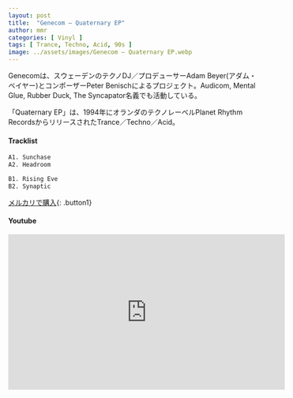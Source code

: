 ```yaml
---
layout: post
title:  "Genecom – Quaternary EP"
author: mmr
categories: [ Vinyl ]
tags: [ Trance, Techno, Acid, 90s ]
image: ../assets/images/Genecom – Quaternary EP.webp
---
```


Genecomは、スウェーデンのテクノDJ／プロデューサーAdam Beyer(アダム・ベイヤー)とコンポーザーPeter Benischによるプロジェクト。Audicom, Mental Glue, Rubber Duck, The Syncapator名義でも活動している。

「Quaternary EP」は、1994年にオランダのテクノレーベルPlanet Rhythm RecordsからリリースされたTrance／Techno／Acid。

#### Tracklist
```md
A1. Sunchase
A2. Headroom

B1. Rising Eve
B2. Synaptic
```

[メルカリで購入](https://jp.mercari.com/item/m79241328706?afid=6142608987){: .button1}

#### Youtube
<iframe width="560" height="315" src="https://www.youtube.com/embed/R7cpoPzAb8E?si=WTszoWCyvfNJKacz" title="YouTube video player" frameborder="0" allow="accelerometer; autoplay; clipboard-write; encrypted-media; gyroscope; picture-in-picture; web-share" referrerpolicy="strict-origin-when-cross-origin" allowfullscreen></iframe>